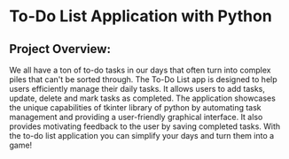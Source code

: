 # To-Do List Application with Python 
## Project Overview:
We all have a ton of to-do tasks in our days that often turn into complex piles that can't be sorted through. 
The To-Do List app is designed to help users efficiently manage their daily tasks. 
It allows users to add tasks, update, delete and mark tasks as completed. 
The application showcases the unique capabilities of tkinter library of python by automating task management and providing a user-friendly graphical interface. 
It also provides motivating feedback to the user by saving completed tasks. 
With the to-do list application you can simplify your days and turn them into a game! 
